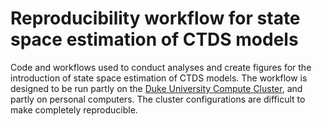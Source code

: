# Reproducibility workflow for state space estimation of CTDS models

Code and workflows used to conduct analyses and create figures for the introduction of state space estimation of CTDS models.  The workflow is designed to be run partly on the [Duke University Compute Cluster](https://rc.duke.edu/dcc/), and partly on personal computers.  The cluster configurations are difficult to make completely reproducible.
